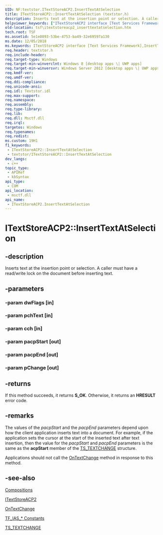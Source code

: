 ```yaml
---
UID: NF:textstor.ITextStoreACP2.InsertTextAtSelection
title: ITextStoreACP2::InsertTextAtSelection (textstor.h)
description: Inserts text at the insertion point or selection. A caller must have a read/write lock on the document before inserting text.
helpviewer_keywords: ["ITextStoreACP2 interface [Text Services Framework]","InsertTextAtSelection method","ITextStoreACP2.InsertTextAtSelection","ITextStoreACP2::InsertTextAtSelection","InsertTextAtSelection","InsertTextAtSelection method [Text Services Framework]","InsertTextAtSelection method [Text Services Framework]","ITextStoreACP2 interface","textstor/ITextStoreACP2::InsertTextAtSelection","tsf.itextstoreacp2_inserttextatselection"]
old-location: tsf\itextstoreacp2_inserttextatselection.htm
tech.root: TSF
ms.assetid: 5e1e0893-53be-4753-ba49-32e69597a130
ms.date: 12/05/2018
ms.keywords: ITextStoreACP2 interface [Text Services Framework],InsertTextAtSelection method, ITextStoreACP2.InsertTextAtSelection, ITextStoreACP2::InsertTextAtSelection, InsertTextAtSelection, InsertTextAtSelection method [Text Services Framework], InsertTextAtSelection method [Text Services Framework],ITextStoreACP2 interface, textstor/ITextStoreACP2::InsertTextAtSelection, tsf.itextstoreacp2_inserttextatselection
req.header: textstor.h
req.include-header: 
req.target-type: Windows
req.target-min-winverclnt: Windows 8 [desktop apps \| UWP apps]
req.target-min-winversvr: Windows Server 2012 [desktop apps \| UWP apps]
req.kmdf-ver: 
req.umdf-ver: 
req.ddi-compliance: 
req.unicode-ansi: 
req.idl: Textstor.idl
req.max-support: 
req.namespace: 
req.assembly: 
req.type-library: 
req.lib: 
req.dll: Msctf.dll
req.irql: 
targetos: Windows
req.typenames: 
req.redist: 
ms.custom: 19H1
f1_keywords:
 - ITextStoreACP2::InsertTextAtSelection
 - textstor/ITextStoreACP2::InsertTextAtSelection
dev_langs:
 - c++
topic_type:
 - APIRef
 - kbSyntax
api_type:
 - COM
api_location:
 - msctf.dll
api_name:
 - ITextStoreACP2.InsertTextAtSelection
---
```


# ITextStoreACP2::InsertTextAtSelection


## -description

Inserts text at the insertion point or selection. A caller must have a read/write lock on the document before inserting text.

## -parameters

### -param dwFlags [in]

### -param pchText [in]

### -param cch [in]

### -param pacpStart [out]

### -param pacpEnd [out]

### -param pChange [out]

## -returns

If this method succeeds, it returns <b xmlns:loc="http://microsoft.com/wdcml/l10n">S_OK</b>. Otherwise, it returns an <b xmlns:loc="http://microsoft.com/wdcml/l10n">HRESULT</b> error code.

## -remarks

The values of the <i>pacpStart</i> and the <i>pacpEnd</i> parameters depend upon how the client application inserts text into a document. For example, if the application sets the cursor at the start of the inserted text after text insertion, then the value for the <i>pacpStart</i> and <i>pacpEnd</i> parameters is the same as the <b>acpStart</b> member of the <a href="https://docs.microsoft.com/windows/desktop/api/textstor/ns-textstor-ts_textchange">TS_TEXTCHANGE</a> structure.

Applications should not call the <a href="https://docs.microsoft.com/windows/desktop/api/textstor/nf-textstor-itextstoreacpsink-ontextchange">OnTextChange</a> method in response to this method.

## -see-also

<a href="https://docs.microsoft.com/windows/desktop/TSF/compositions">Compositions</a>



<a href="https://docs.microsoft.com/windows/desktop/api/textstor/nn-textstor-itextstoreacp2">ITextStoreACP2</a>



<a href="https://docs.microsoft.com/windows/desktop/api/textstor/nf-textstor-itextstoreacpsink-ontextchange">OnTextChange</a>



<a href="https://docs.microsoft.com/windows/desktop/TSF/tf-ias--constants">TF_IAS_* Constants
      </a>



<a href="https://docs.microsoft.com/windows/desktop/api/textstor/ns-textstor-ts_textchange">TS_TEXTCHANGE</a>

